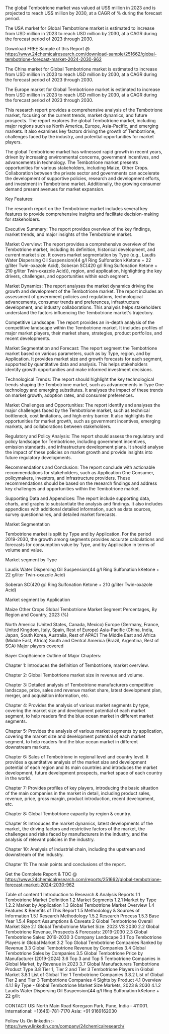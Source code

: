 The global Tembotrione market was valued at US$ million in 2023 and is projected to reach US$ million by 2030, at a CAGR of % during the forecast period.

The USA market for Global Tembotrione market is estimated to increase from USD million in 2023 to reach USD million by 2030, at a CAGR during the forecast period of 2023 through 2030.

Download FREE Sample of this Report @ https://www.24chemicalresearch.com/download-sample/251662/global-tembotrione-forecast-market-2024-2030-962

The China market for Global Tembotrione market is estimated to increase from USD million in 2023 to reach USD million by 2030, at a CAGR during the forecast period of 2023 through 2030.

The Europe market for Global Tembotrione market is estimated to increase from USD million in 2023 to reach USD million by 2030, at a CAGR during the forecast period of 2023 through 2030.

This research report provides a comprehensive analysis of the Tembotrione market, focusing on the current trends, market dynamics, and future prospects. The report explores the global Tembotrione market, including major regions such as North America, Europe, Asia-Pacific, and emerging markets. It also examines key factors driving the growth of Tembotrione, challenges faced by the industry, and potential opportunities for market players.

The global Tembotrione market has witnessed rapid growth in recent years, driven by increasing environmental concerns, government incentives, and advancements in technology. The Tembotrione market presents opportunities for various stakeholders, including Maize, Other Crops. Collaboration between the private sector and governments can accelerate the development of supportive policies, research and development efforts, and investment in Tembotrione market. Additionally, the growing consumer demand present avenues for market expansion.

Key Features:

The research report on the Tembotrione market includes several key features to provide comprehensive insights and facilitate decision-making for stakeholders.

Executive Summary: The report provides overview of the key findings, market trends, and major insights of the Tembotrione market.

Market Overview: The report provides a comprehensive overview of the Tembotrione market, including its definition, historical development, and current market size. It covers market segmentation by Type (e.g., Laudis Water Dispersing Oil Suspension(44 g/l Ring Sulfonation kKetone + 22 g/liter Twin-oxazole Acid), Soberan SC(420 g/l Ring Sulfonation Ketone + 210 g/liter Twin-oxazole Acid)), region, and application, highlighting the key drivers, challenges, and opportunities within each segment.

Market Dynamics: The report analyses the market dynamics driving the growth and development of the Tembotrione market. The report includes an assessment of government policies and regulations, technological advancements, consumer trends and preferences, infrastructure development, and industry collaborations. This analysis helps stakeholders understand the factors influencing the Tembotrione market's trajectory.

Competitive Landscape: The report provides an in-depth analysis of the competitive landscape within the Tembotrione market. It includes profiles of major market players, their market share, strategies, product portfolios, and recent developments.

Market Segmentation and Forecast: The report segment the Tembotrione market based on various parameters, such as by Type, region, and by Application. It provides market size and growth forecasts for each segment, supported by quantitative data and analysis. This helps stakeholders identify growth opportunities and make informed investment decisions.

Technological Trends: The report should highlight the key technological trends shaping the Tembotrione market, such as advancements in Type One technology and emerging substitutes. It analyses the impact of these trends on market growth, adoption rates, and consumer preferences.

Market Challenges and Opportunities: The report identify and analyses the major challenges faced by the Tembotrione market, such as technical bottleneck, cost limitations, and high entry barrier. It also highlights the opportunities for market growth, such as government incentives, emerging markets, and collaborations between stakeholders.

Regulatory and Policy Analysis: The report should assess the regulatory and policy landscape for Tembotrione, including government incentives, emission standards, and infrastructure development plans. It should analyse the impact of these policies on market growth and provide insights into future regulatory developments.

Recommendations and Conclusion: The report conclude with actionable recommendations for stakeholders, such as Application One Consumer, policymakers, investors, and infrastructure providers. These recommendations should be based on the research findings and address key challenges and opportunities within the Tembotrione market.

Supporting Data and Appendices: The report include supporting data, charts, and graphs to substantiate the analysis and findings. It also includes appendices with additional detailed information, such as data sources, survey questionnaires, and detailed market forecasts.

Market Segmentation

Tembotrione market is split by Type and by Application. For the period 2019-2030, the growth among segments provides accurate calculations and forecasts for consumption value by Type, and by Application in terms of volume and value.

Market segment by Type

Laudis Water Dispersing Oil Suspension(44 g/l Ring Sulfonation kKetone + 22 g/liter Twin-oxazole Acid)

Soberan SC(420 g/l Ring Sulfonation Ketone + 210 g/liter Twin-oxazole Acid)

Market segment by Application

Maize
Other Crops
Global Tembotrione Market Segment Percentages, By Region and Country, 2023 (%)

North America (United States, Canada, Mexico)
Europe (Germany, France, United Kingdom, Italy, Spain, Rest of Europe)
Asia-Pacific (China, India, Japan, South Korea, Australia, Rest of APAC)
The Middle East and Africa (Middle East, Africa)
South and Central America (Brazil, Argentina, Rest of SCA)
Major players covered

Bayer CropScience
Outline of Major Chapters:

Chapter 1: Introduces the definition of Tembotrione, market overview.

Chapter 2: Global Tembotrione market size in revenue and volume.

Chapter 3: Detailed analysis of Tembotrione manufacturers competitive landscape, price, sales and revenue market share, latest development plan, merger, and acquisition information, etc.

Chapter 4: Provides the analysis of various market segments by type, covering the market size and development potential of each market segment, to help readers find the blue ocean market in different market segments.

Chapter 5: Provides the analysis of various market segments by application, covering the market size and development potential of each market segment, to help readers find the blue ocean market in different downstream markets.

Chapter 6: Sales of Tembotrione in regional level and country level. It provides a quantitative analysis of the market size and development potential of each region and its main countries and introduces the market development, future development prospects, market space of each country in the world.

Chapter 7: Provides profiles of key players, introducing the basic situation of the main companies in the market in detail, including product sales, revenue, price, gross margin, product introduction, recent development, etc.

Chapter 8: Global Tembotrione capacity by region & country.

Chapter 9: Introduces the market dynamics, latest developments of the market, the driving factors and restrictive factors of the market, the challenges and risks faced by manufacturers in the industry, and the analysis of relevant policies in the industry.

Chapter 10: Analysis of industrial chain, including the upstream and downstream of the industry.

Chapter 11: The main points and conclusions of the report.

Get the Complete Report & TOC @ https://www.24chemicalresearch.com/reports/251662/global-tembotrione-forecast-market-2024-2030-962

Table of content
1 Introduction to Research & Analysis Reports
1.1 Tembotrione Market Definition
1.2 Market Segments
1.2.1 Market by Type
1.2.2 Market by Application
1.3 Global Tembotrione Market Overview
1.4 Features & Benefits of This Report
1.5 Methodology & Sources of Information
1.5.1 Research Methodology
1.5.2 Research Process
1.5.3 Base Year
1.5.4 Report Assumptions & Caveats
2 Global Tembotrione Overall Market Size
2.1 Global Tembotrione Market Size: 2023 VS 2030
2.2 Global Tembotrione Revenue, Prospects & Forecasts: 2019-2030
2.3 Global Tembotrione Sales: 2019-2030
3 Company Landscape
3.1 Top Tembotrione Players in Global Market
3.2 Top Global Tembotrione Companies Ranked by Revenue
3.3 Global Tembotrione Revenue by Companies
3.4 Global Tembotrione Sales by Companies
3.5 Global Tembotrione Price by Manufacturer (2019-2024)
3.6 Top 3 and Top 5 Tembotrione Companies in Global Market, by Revenue in 2023
3.7 Global Manufacturers Tembotrione Product Type
3.8 Tier 1, Tier 2 and Tier 3 Tembotrione Players in Global Market
3.8.1 List of Global Tier 1 Tembotrione Companies
3.8.2 List of Global Tier 2 and Tier 3 Tembotrione Companies
4 Sights by Product
4.1 Overview
4.1.1 By Type - Global Tembotrione Market Size Markets, 2023 & 2030
4.1.2 Laudis Water Dispersing Oil Suspension(44 g/l Ring Sulfonation kKetone + 22 g/lit

CONTACT US:
North Main Road Koregaon Park, Pune, India - 411001.
International: +1(646)-781-7170
Asia: +91 9169162030

Follow Us On linkedin :- https://www.linkedin.com/company/24chemicalresearch/
